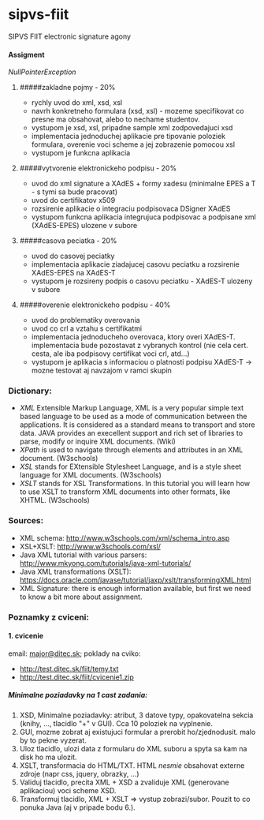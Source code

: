 # sipvs-fiit
SIPVS FIIT electronic signature agony
#### Assigment
_NullPointerException_

1. #####zakladne pojmy - 20%
	- rychly uvod do xml, xsd, xsl
	- navrh konkretneho formulara (xsd, xsl) - mozeme specifikovat co presne ma obsahovat, alebo to nechame studentov.
	- vystupom je xsd, xsl, pripadne sample xml zodpovedajuci xsd
	- implementacia jednoduchej aplikacie pre tipovanie poloziek formulara, overenie voci scheme a jej zobrazenie pomocou xsl
	- vystupom je funkcna aplikacia

2. #####vytvorenie elektronickeho podpisu - 20%
	- uvod do xml signature a XAdES + formy xadesu (minimalne EPES a T - s tymi sa bude pracovat)
	- uvod do certifikatov x509
	- rozsirenie aplikacie o integraciu podpisovaca DSigner XAdES
	- vystupom funkcna aplikacia integrujuca podpisovac a podpisane xml (XAdES-EPES) ulozene v subore

3. #####casova peciatka - 20%
	- uvod do casovej peciatky
	- implementacia aplikacie ziadajucej casovu peciatku a rozsirenie XAdES-EPES na XAdES-T
	- vystupom je rozsireny podpis o casovu peciatku - XAdES-T ulozeny v subore

4. #####overenie elektronickeho podpisu - 40%
	- uvod do problematiky overovania
	- uvod co crl a vztahu s certifikatmi
	- implementacia jednoducheho overovaca, ktory overi XAdES-T. implementacia bude pozostavat z vybranych kontrol (nie cela cert. cesta, ale iba podpisovy certifikat voci crl, atd...)
	- vystupom je aplikacia s informaciou o platnosti podpisu XAdES-T -> mozne testovat aj navzajom v ramci skupin

### Dictionary:
* *XML* Extensible Markup Language, XML is a very popular simple text based language to be used as a mode of communication between the applications. It is considered as a standard means to transport and store data. JAVA provides an execellent support and rich set of libraries to parse, modify or inquire XML documents. (Wiki)
* *XPath* is used to navigate through elements and attributes in an XML document. (W3schools)
* *XSL* stands for EXtensible Stylesheet Language, and is a style sheet language for XML documents. (W3schools)
* *XSLT* stands for XSL Transformations. In this tutorial you will learn how to use XSLT to transform XML documents into other formats, like XHTML. (W3schools)

### Sources:
* XML schema: http://www.w3schools.com/xml/schema_intro.asp
* XSL+XSLT: http://www.w3schools.com/xsl/
* Java XML tutorial with various parsers: http://www.mkyong.com/tutorials/java-xml-tutorials/
* Java XML transformations (XSLT): https://docs.oracle.com/javase/tutorial/jaxp/xslt/transformingXML.html
* XML Signature: there is enough information available, but first we need to know a bit more about assignment.

### Poznamky z cviceni:
#### 1. cvicenie
email: major@ditec.sk; poklady na cviko:
* http://test.ditec.sk/fiit/temy.txt
* http://test.ditec.sk/fiit/cvicenie1.zip

##### Minimalne poziadavky na 1 cast zadania:
1. XSD, Minimalne poziadavky: atribut, 3 datove typy, opakovatelna sekcia (knihy, …, tlacidlo "+" v GUI). Cca 10 poloziek na vyplnenie.
2. GUI, mozme zobrat aj existujuci formular a prerobit ho/zjednodusit. malo by to pekne vyzerat.
3. Uloz tlacidlo, ulozi data z formularu do XML suboru a spyta sa kam na disk ho ma ulozit.
4. XSLT, transformacia do HTML/TXT. HTML _nesmie_ obsahovat externe zdroje (napr css, jquery, obrazky, ...)
5. Validuj tlacidlo, precita XML + XSD a zvaliduje XML (generovane aplikaciou) voci scheme XSD.
6. Transformuj tlacidlo, XML + XSLT => vystup zobrazi/subor. Pouzit to co ponuka Java (aj v pripade bodu 6.).
